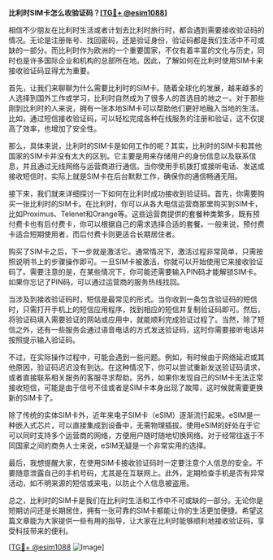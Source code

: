 **比利时SIM卡怎么收验证码？[[TG💪+ @esim1088](https://t.me/s/esim1088)]**

相信不少朋友在比利时生活或者计划去比利时旅行时，都会遇到需要接收验证码的情况。无论是注册账号、找回密码，还是验证身份，验证码都是我们生活中不可或缺的一部分。而比利时作为欧洲的一个重要国家，不仅有着丰富的文化与历史，同时也是许多国际企业和机构的总部所在地。因此，了解如何在比利时使用SIM卡来接收验证码显得尤为重要。

首先，让我们来聊聊为什么需要比利时的SIM卡。随着全球化的发展，越来越多的人选择到国外工作或学习，比利时自然成为了很多人的首选目的地之一。对于那些刚到比利时的人来说，拥有一张本地SIM卡可以帮助他们更好地融入当地的生活。比如，通过短信接收验证码，可以轻松完成各种在线服务的注册和验证，这不仅提高了效率，也增加了安全性。

那么，具体来说，比利时的SIM卡是如何工作的呢？其实，比利时的SIM卡和其他国家的SIM卡并没有太大的区别。它主要是用来存储用户的身份信息以及联系信息，并且通过无线网络与运营商进行通信。当你使用手机拨打或接听电话、发送或接收短信时，实际上就是SIM卡在后台默默工作，确保你的通信畅通无阻。

接下来，我们就来详细探讨一下如何在比利时成功接收到验证码。首先，你需要购买一张比利时的SIM卡。在比利时，你可以从各大电信运营商那里购买到SIM卡，比如Proximus、Telenet和Orange等。这些运营商提供的套餐种类繁多，既有预付费卡也有后付费卡，你可以根据自己的需求选择合适的套餐。一般来说，预付费卡适合短期使用者，而后付费卡则更适合长期居住者。

购买了SIM卡之后，下一步就是激活它。通常情况下，激活过程非常简单，只需按照说明书上的步骤操作即可。一旦SIM卡被激活，你就可以开始使用它来接收验证码了。需要注意的是，在某些情况下，你可能还需要输入PIN码才能解锁SIM卡。如果你忘记了PIN码，可以通过运营商的服务热线找回。

当涉及到接收验证码时，短信是最常见的形式。当你收到一条包含验证码的短信时，只需打开手机上的短信应用程序，找到相应的短信并复制验证码即可。然后，将验证码填入需要验证的网站或应用中，就能顺利完成验证过程了。当然，除了短信之外，还有一些服务会通过语音电话的方式发送验证码，这时你需要接听电话并按照提示输入验证码。

不过，在实际操作过程中，可能会遇到一些问题。例如，有时候由于网络延迟或其他原因，验证码迟迟没有到达。在这种情况下，你可以尝试重新发送验证码请求，或者直接联系相关服务的客服寻求帮助。另外，如果你发现自己的SIM卡无法正常接收短信，可能是由于信号不佳或者是SIM卡本身出现了故障，这时候就需要更换新的SIM卡了。

除了传统的实体SIM卡外，近年来电子SIM卡（eSIM）逐渐流行起来。eSIM是一种嵌入式芯片，可以直接集成到设备中，无需物理插拔。使用eSIM的好处在于它可以同时支持多个运营商的网络，方便用户随时随地切换网络。对于经常往返于不同国家之间的商务人士来说，eSIM无疑是一个非常实用的选择。

最后，我想提醒大家，在使用SIM卡接收验证码时一定要注意个人信息的安全。不要随意泄露自己的手机号码，尤其是在互联网上。此外，定期检查手机是否有异常活动，如不明来源的短信或来电，以防止个人信息被盗用。

总之，比利时的SIM卡是我们在比利时生活和工作中不可或缺的一部分。无论你是短期访问还是长期居住，拥有一张可靠的SIM卡都能让你的生活更加便捷。希望这篇文章能为大家提供一些有用的指导，让大家在比利时能够顺利地接收验证码，享受科技带来的便利。

[[TG💪+ @esim1088](https://t.me/s/esim1088) ![Image](https://i.postimg.cc/4NQfJmqS/Snipaste-2025-05-13-00-14-12.png)]